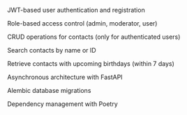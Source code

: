 JWT-based user authentication and registration

Role-based access control (admin, moderator, user)

CRUD operations for contacts (only for authenticated users)

Search contacts by name or ID

Retrieve contacts with upcoming birthdays (within 7 days)

Asynchronous architecture with FastAPI

Alembic database migrations

Dependency management with Poetry
